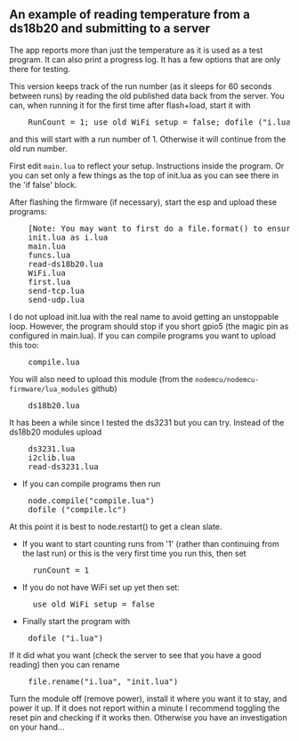 An example of reading temperature from a ds18b20 and submitting to a server
------------

The app reports more than just the temperature as it is used as a test program. It can also print a progress log. It has a few options that are only there for testing.

This version keeps track of the run number (as it sleeps for 60 seconds between runs) by reading the old published data back from the server. You can, when running it for the first time after flash+load, start it with
<pre>
	RunCount = 1; use_old_WiFi_setup = false; dofile ("i.lua")
</pre>
and this will start with a run number of 1. Otherwise it will continue from the old run number.

First edit `main.lua` to reflect your setup. Instructions inside the program.
Or you can set only a few things as the top of init.lua as you can see there in the 'if false' block.

After flashing the firmware (if necessary), start the esp and upload these programs:
<pre>
	[Note: You may want to first do a file.format() to ensure a clean file system]
	init.lua as i.lua
	main.lua
	funcs.lua
	read-ds18b20.lua
	WiFi.lua
	first.lua
	send-tcp.lua
	send-udp.lua
</pre>
I do not upload init.lua with the real name to avoid getting an unstoppable loop. However, the program should stop if you short gpio5 (the magic pin as configured in main.lua).
If you can compile programs you want to upload this too:
<pre>
	compile.lua
</pre>
You will also need to upload this module (from the `nodemcu/nodemcu-firmware/lua_modules` github)
<pre>
	ds18b20.lua
</pre>
It has been a while since I tested the ds3231 but you can try. Instead of the ds18b20 modules upload
<pre>
	ds3231.lua
	i2clib.lua
	read-ds3231.lua
</pre>
- If you can compile programs then run
<pre>
	node.compile("compile.lua")
	dofile ("compile.lc")
</pre>
At this point it is best to node.restart() to get a clean slate.
- If you want to start counting runs from '1' (rather than continuing from the last run) or this is the very first time you run this, then set
<pre>
	 runCount = 1
</pre>
- If you do not have WiFi set up yet then set:
<pre>
	 use_old_WiFi_setup = false
</pre>
- Finally start the program with
<pre>
	dofile ("i.lua")
</pre>
If it did what you want (check the server to see that you have a good reading) then you can rename
<pre>
	file.rename("i.lua", "init.lua")
</pre>
Turn the module off (remove power), install it where you want it to stay, and power it up.
If it does not report within a minute I recommend toggling the reset pin and checking if it works then. Otherwise you have an investigation on your hand...
